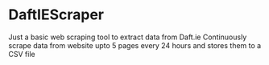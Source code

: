 # DaftIEScraper
Just a basic web scraping tool to extract data from Daft.ie
Continuously scrape data from website upto 5 pages every 24 hours and stores them to a CSV file
